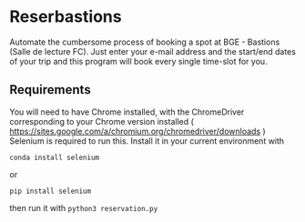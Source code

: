 # Reserbastions
Automate the cumbersome process of booking a spot at BGE - Bastions (Salle de lecture FC).
Just enter your e-mail address and the start/end dates of your trip and this program will book every single time-slot for you.

## Requirements
You will need to have Chrome installed, with the ChromeDriver corresponding to your Chrome version installed ( https://sites.google.com/a/chromium.org/chromedriver/downloads )
Selenium is required to run this. Install it in your current environment with
```
conda install selenium
```
or
```
pip install selenium
```
then run it with 
```python3 reservation.py```
